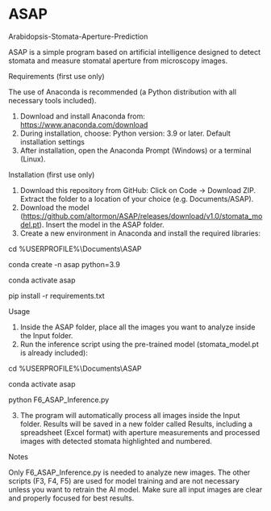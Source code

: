# ASAP
Arabidopsis-Stomata-Aperture-Prediction

ASAP is a simple program based on artificial intelligence designed to detect stomata and measure stomatal aperture from microscopy images.


Requirements (first use only)

The use of Anaconda is recommended (a Python distribution with all necessary tools included).
1. Download and install Anaconda from: https://www.anaconda.com/download
2. During installation, choose: Python version: 3.9 or later. Default installation settings
3. After installation, open the Anaconda Prompt (Windows) or a terminal (Linux).


Installation (first use only)

1. Download this repository from GitHub: Click on Code → Download ZIP. Extract the folder to a location of your choice (e.g. Documents/ASAP).
2. Download the model (https://github.com/altormon/ASAP/releases/download/v1.0/stomata_model.pt). Insert the model in the ASAP folder.
3. Create a new environment in Anaconda and install the required libraries:

cd %USERPROFILE%\Documents\ASAP

conda create -n asap python=3.9

conda activate asap

pip install -r requirements.txt


Usage
1. Inside the ASAP folder, place all the images you want to analyze inside the Input folder.
2. Run the inference script using the pre-trained model (stomata_model.pt is already included):

cd %USERPROFILE%\Documents\ASAP

conda activate asap

python F6_ASAP_Inference.py

3. The program will automatically process all images inside the Input folder. Results will be saved in a new folder called Results, including a spreadsheet (Excel format) with aperture measurements and processed images with detected stomata highlighted and numbered.


Notes

Only F6_ASAP_Inference.py is needed to analyze new images. The other scripts (F3, F4, F5) are used for model training and are not necessary unless you want to retrain the AI model. Make sure all input images are clear and properly focused for best results.
